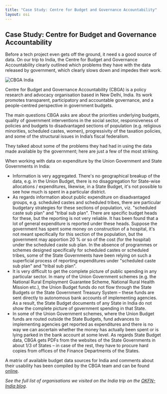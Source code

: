```yaml
---
title: "Case Study: Centre for Budget and Governance Accountability"
layout: osi
---
```


## Case Study: Centre for Budget and Governance Accountability

<div class="well">Before a tech project even gets off the ground, it need s a good source of data. On our trip to India, the Centre for Budget and Governance Accountability clearly outlined which problems they have with the data released by government, which clearly slows down and impedes their work.</div>

![CBGA India](http://farm9.staticflickr.com/8446/7794135644_572bf30d0e_z.jpg)

Centre for Budget and Governance Accountability (CBGA) is a policy research and advocacy organisation based in New Delhi, India. Its work promotes transparent, participatory and accountable governance, and a people-centred perspective in government budgets. 

The main questions CBGA asks are about the priorities underlying budgets, quality of government interventions in the social sector, responsiveness of policies and budgets to disadvantaged sections of population (e.g. religious minorities, scheduled castes, women), progressivity of the taxation policies, and some of the structural issues in India’s fiscal federalism.

They talked about some of the problems they had had in using the data made available by the government; here are just a few of the most striking.

When working with data on expenditure by the Union Government and State Governments in India: 

* Information is very aggregated. There's no geographical breakup of the data, e.g. in the Union Budget, there is no disaggregation for State-wise allocations / expenditures, likewise, in a State Budget, it's not possible to see how much is spent in a particular district. 
* As regards information about public expenditure on disadvantaged groups, e.g. scheduled castes and scheduled tribes, there are particular budgetary strategies for these sections of population, viz. "scheduled caste sub plan" and "tribal sub plan". There are specific budget heads for these, but the reporting is not very reliable. It has been found that a lot of general expenditure is reported under these heads. Suppose the government has spent some money on construction of a hospital, it's not meant specifically for this section of the population, but the government may apportion 20 % or so of the cost (for the hospital) under the scheduled caste sub plan. In the absence of programmes or schemes designed specifically for scheduled castes or scheduled tribes, some of the State Governments have been relying on such a superficial process of reporting expenditures under "scheduled caste sub plan" and "tribal sub plan". 
* It is very difficult to get the complete picture of public spending in any particular sector. In many of the Union Government schemes (e.g. the National Rural Employment Guarantee Scheme, National Rural Health Mission etc.), the Union Budget funds do not flow through the State Budgets or the State Government Treasury System – these funds are sent directly to autonomous bank accounts of implementing agencies. As a result, the State Budget documents of any State in India do not show the complete picture of government spending in that State. 
* In some of the Union Government schemes, where the Union Budget funds are routed outside the State Budgets, fund advances to implementing agencies get reported as expenditures and there is no way we can ascertain whether the money has actually been spent or is lying parked in the bank account at some level. 
As regards State Budget data, CBGA gets PDFs from the websites of the State Governments in about 1/3 of States – in case of the rest, they have to procure hard copies from offices of the Finance Departments of the States. 

A matrix of available budget data sources for India and comments about their usability has been compiled by the CBGA team and can be found [online](http://www.cbgaindia.org/sources_for_budget_data.htm).

<em>See the full list of organisations we visited on the India trip on the <a href="http://in.okfn.org/2012/09/18/okfn-india-trip-the-roundup/">OKFN-India blog</a></em>. 

